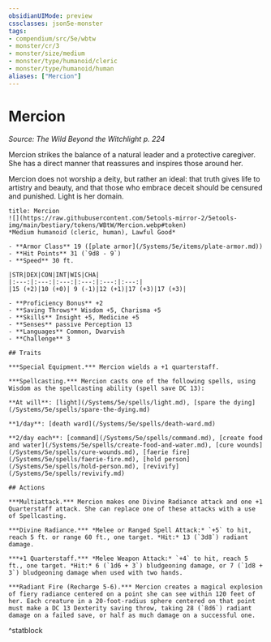 ```yaml
---
obsidianUIMode: preview
cssclasses: json5e-monster
tags:
- compendium/src/5e/wbtw
- monster/cr/3
- monster/size/medium
- monster/type/humanoid/cleric
- monster/type/humanoid/human
aliases: ["Mercion"]
---
```

# Mercion
*Source: The Wild Beyond the Witchlight p. 224*  

Mercion strikes the balance of a natural leader and a protective caregiver. She has a direct manner that reassures and inspires those around her.

Mercion does not worship a deity, but rather an ideal: that truth gives life to artistry and beauty, and that those who embrace deceit should be censured and punished. Light is her domain.

```ad-statblock
title: Mercion
![](https://raw.githubusercontent.com/5etools-mirror-2/5etools-img/main/bestiary/tokens/WBtW/Mercion.webp#token)
*Medium humanoid (cleric, human), Lawful Good*

- **Armor Class** 19 ([plate armor](/Systems/5e/items/plate-armor.md))
- **Hit Points** 31 (`9d8 - 9`)
- **Speed** 30 ft.

|STR|DEX|CON|INT|WIS|CHA|
|:---:|:---:|:---:|:---:|:---:|:---:|
|15 (+2)|10 (+0)| 9 (-1)|12 (+1)|17 (+3)|17 (+3)|

- **Proficiency Bonus** +2
- **Saving Throws** Wisdom +5, Charisma +5
- **Skills** Insight +5, Medicine +5
- **Senses** passive Perception 13
- **Languages** Common, Dwarvish
- **Challenge** 3

## Traits

***Special Equipment.*** Mercion wields a +1 quarterstaff.

***Spellcasting.*** Mercion casts one of the following spells, using Wisdom as the spellcasting ability (spell save DC 13):

**At will**: [light](/Systems/5e/spells/light.md), [spare the dying](/Systems/5e/spells/spare-the-dying.md)

**1/day**: [death ward](/Systems/5e/spells/death-ward.md)

**2/day each**: [command](/Systems/5e/spells/command.md), [create food and water](/Systems/5e/spells/create-food-and-water.md), [cure wounds](/Systems/5e/spells/cure-wounds.md), [faerie fire](/Systems/5e/spells/faerie-fire.md), [hold person](/Systems/5e/spells/hold-person.md), [revivify](/Systems/5e/spells/revivify.md)

## Actions

***Multiattack.*** Mercion makes one Divine Radiance attack and one +1 Quarterstaff attack. She can replace one of these attacks with a use of Spellcasting.

***Divine Radiance.*** *Melee or Ranged Spell Attack:* `+5` to hit, reach 5 ft. or range 60 ft., one target. *Hit:* 13 (`3d8`) radiant damage.

***+1 Quarterstaff.*** *Melee Weapon Attack:* `+4` to hit, reach 5 ft., one target. *Hit:* 6 (`1d6 + 3`) bludgeoning damage, or 7 (`1d8 + 3`) bludgeoning damage when used with two hands.

***Radiant Fire (Recharge 5-6).*** Mercion creates a magical explosion of fiery radiance centered on a point she can see within 120 feet of her. Each creature in a 20-foot-radius sphere centered on that point must make a DC 13 Dexterity saving throw, taking 28 (`8d6`) radiant damage on a failed save, or half as much damage on a successful one.
```
^statblock